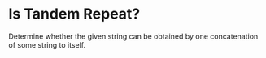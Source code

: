 <h1>Is Tandem Repeat?
</h1>
<p>Determine whether the given string can be obtained by one concatenation of some string to itself.
</p>
